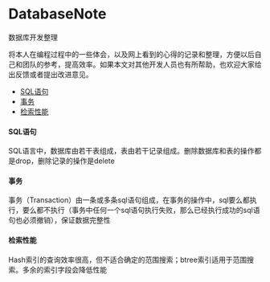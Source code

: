 # DatabaseNote
数据库开发整理

将本人在编程过程中的一些体会，以及网上看到的心得的记录和整理，方便以后自己和团队的参考，提高效率。如果本文对其他开发人员也有所帮助，也欢迎大家给出反馈或者提出改进意见。

*	[SQL语句](#sql)
*	[事务](#transaction)
*   [检索性能](#search)

<h4 id="sql">SQL语句</h4>

SQL语言中，数据库由若干表组成，表由若干记录组成。删除数据库和表的操作都是drop，删除记录的操作是delete
    
<h4 id="transaction">事务</h4>

事务（Transaction）由一条或多条sql语句组成，在事务的操作中，sql要么都执行，要么都不执行（事务中任何一个sql语句执行失败，那么已经执行成功的sql语句也必须撤销），保证数据完整性

<h4 id="search">检索性能</h4>

Hash索引的查询效率很高，但不适合确定的范围搜索；btree索引适用于范围搜索。多余的索引字段会降低性能
